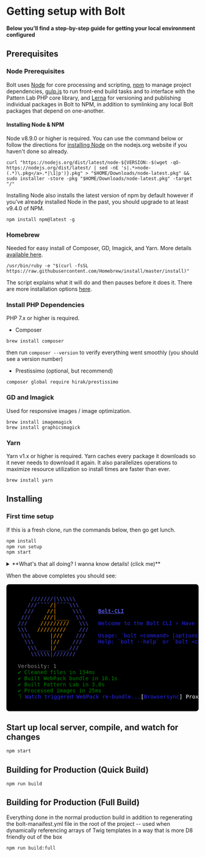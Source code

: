 # Getting setup with Bolt
**Below you'll find a step-by-step guide for getting your local environment configured**

## Prerequisites
### Node Prerequisites
Bolt uses [Node](https://nodejs.org) for core processing and scripting, [npm](https://www.npmjs.com/) to manage project dependencies, [gulp.js](http://gulpjs.com/) to run front-end build tasks and to interface with the Pattern Lab PHP core library, and [Lerna](https://github.com/lerna/lerna) for versioning and publishing individual packages in Bolt to NPM, in addition to symlinking any local Bolt packages that depend on one-another.

#### Installing Node & NPM
Node v8.9.0 or higher is required. You can use the command below or follow the directions for [installing Node](https://nodejs.org/en/download/) on the nodejs.org website if you haven't done so already.
```
curl "https://nodejs.org/dist/latest/node-${VERSION:-$(wget -qO- https://nodejs.org/dist/latest/ | sed -nE 's|.*>node-(.*)\.pkg</a>.*|\1|p')}.pkg" > "$HOME/Downloads/node-latest.pkg" && sudo installer -store -pkg "$HOME/Downloads/node-latest.pkg" -target "/"
```

Installing Node also installs the latest version of npm by default however if you’ve already installed Node in the past, you should upgrade to at least v9.4.0 of NPM. 
```
npm install npm@latest -g 
```

### Homebrew
Needed for easy install of Composer, GD, Imagick, and Yarn. More details [available here](https://brew.sh/).
```
/usr/bin/ruby -e "$(curl -fsSL https://raw.githubusercontent.com/Homebrew/install/master/install)"
```
The script explains what it will do and then pauses before it does it. There are more installation options [here](https://docs.brew.sh/Installation.html).

### Install PHP Dependencies
PHP 7.x or higher is required.

- Composer
```
brew install composer
```
then run `composer --version` to verify everything went smoothly (you should see a version number)

- Prestissimo (optional, but recommend)
```
composer global require hirak/prestissimo
```

### GD and Imagick
Used for responsive images / image optimization.
```
brew install imagemagick
brew install graphicsmagick
```

### Yarn
Yarn v1.x or higher is required. Yarn caches every package it downloads so it never needs to download it again. It also parallelizes operations to maximize resource utilization so install times are faster than ever.
```
brew install yarn
```

## Installing
### First time setup
If this is a fresh clone, run the commands below, then go get lunch.

```bash
npm install
npm run setup
npm start
```

<details>
<summary>**What's that all doing? I wanna know details! (click me)**</summary>
Well, since you asked:

- `npm install` - Installing node dependencies listed in `package.json` into `node_modules/`
- `npm run setup` - This runs these commands:
    - `npm run bootstrap` - Runs `lerna bootstrap --hoist` 
        - Looks at `lerna.json` to find where all packages are, then goes to those directories and runs `npm install`. 
        - Since we use `--hoist`, that installs shared dependencies up in the repo roots `node_modules/` folder.
    - `npm run composer:setup`
        - Checks to see if this is a fresh install and if not:
        - deletes `composer.lock` and `vendor`
        - Runs `composer install` to get dependencies from `composer.json` and put them in `vendor`, these are mainly Pattern Lab dependencies.
- `npm start`
    - Compiles everything
    - Starts watches on files that will trigger builds for what was changed
    - Starts up a server

</details>

When the above completes you should see:
<pre style="background: #000000;color: #5659de;padding: 30px;overflow: hidden;border-radius: 7px;">    ///////|\\\\\\
   ///˜˜˜˜<span style="color:orange">/|</span>˜˜˜˜\\\
  ///    <span style="color:orange">//|</span>     \\\     <strong><u>Bolt-CLI</u></strong>
 ///    <span style="color:orange">///|____</span>  \\\
///    <span style="color:orange">/////////</span>   \\\   <span style="color: #2525ef;">Welcome to the Bolt CLI ⚡ Have fun!</span>
\\\   <span style="color:orange">/////////</span>    ///
 \\\      <span style="color:orange">|///</span>    ///    <span style="color: #2525ef;">Usage: `bolt &lt;command&gt; [options ...]`</span>
  \\\     <span style="color:orange">|//</span>    ///     <span style="color: #2525ef;">Help: `bolt --help` or `bolt &lt;command&gt; --help`</span>
   \\\____<span style="color:orange">|/</span>____///
    \\\\\\|///////

<span style="color: grey;">Verbosity: 1</span>
<span style="color: green;">✔ Cleaned files in 134ms
✔ Built WebPack bundle in 10.1s
✔ Built Pattern Lab in 3.8s
✔ Processed images in 25ms</span>
<span style="color: green;">⠹</span><span style="color: #2525ef"> Watch triggered WebPack re-bundle...<span style="color: white">[</span>Browsersync<span style="color: white">]</span><span style="color: white"> Proxying: </span><span style="color: #6ac1de;">http://localhost:8080</span></span></pre>

## Start up local server, compile, and watch for changes
```
npm start
```

## Building for Production (Quick Build)
```
npm run build
```

## Building for Production (Full Build)
Everything done in the normal production build in addition to regenerating the bolt-manaifest.yml file in the root of the project -- used when dynamically referencing arrays of Twig templates in a way that is more D8 friendly out of the box
```
npm run build:full
```